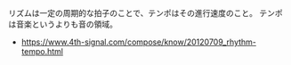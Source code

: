 リズムは一定の周期的な拍子のことで、テンポはその進行速度のこと。
テンポは音楽というよりも音の領域。

- https://www.4th-signal.com/compose/know/20120709_rhythm-tempo.html
